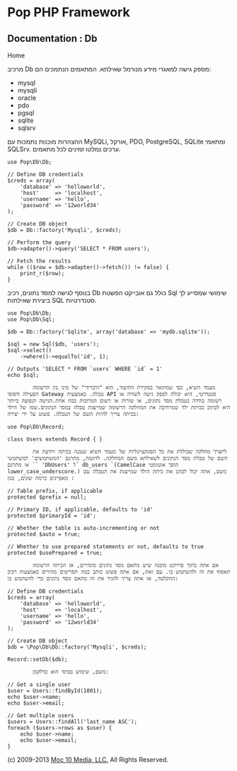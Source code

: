 Pop PHP Framework
=================

Documentation : Db
------------------

Home

מרכיב Db מספק גישה למאגרי מידע מנורמל שאילתא. המתאמים הנתמכים הם:

-   mysql
-   mysqli
-   oracle
-   pdo
-   pgsql
-   sqlite
-   sqlsrv

ההצהרות מוכנות נתמכות עם MySQLi, אורקל, PDO, PostgreSQL, SQLite ומתאמי
SQLSrv. ערכים נמלטו זמינים לכל מתאמים.

    use Pop\Db\Db;

    // Define DB credentials
    $creds = array(
        'database' => 'helloworld',
        'host'     => 'localhost',
        'username' => 'hello',
        'password' => '12world34'
    );

    // Create DB object
    $db = Db::factory('Mysqli', $creds);

    // Perform the query
    $db->adapter()->query('SELECT * FROM users');

    // Fetch the results
    while (($row = $db->adapter()->fetch()) != false) {
        print_r($row);
    }

בנוסף לגישה למסד נתונים, רכיב Db כולל גם אובייקט הפשטת Sql שימושי שמסייע
לך ביצירת שאילתות SQL סטנדרטיות.

    use Pop\Db\Db;
    use Pop\Db\Sql;

    $db = Db::factory('Sqlite', array('database' => 'mydb.sqlite'));

    $sql = new Sql($db, 'users');
    $sql->select()
        ->where()->equalTo('id', 1);

    // Outputs 'SELECT * FROM `users` WHERE `id` = 1'
    echo $sql;

            מעמד השיא, כפי שמתואר בסקירת התיעוד, הוא "היברידי" של מיני בין הרשומה הפעילה ודפוסי Gateway טבלה. באמצעות API סטנדרטי, היא יכולה לספק גישה לשורה או רשומה בודדה בטבלת מסד נתונים, או שורות או רשום המרובות בבת אחת.הגישה הנפוצה ביותר היא לכתוב בכיתת ילד שמרחיבה את המחלקה הרשומה שמייצגת טבלה במסד הנתונים.שמו של הילד בכיתה צריך להיות השם של הטבלה. פשוט על ידי יצירה:

    use Pop\Db\Record;

    class Users extends Record { }

            ליוצרך מחלקה שכוללת את כל הפונקציונליות של מעמד השיא שנבנה בכיתה ויודעת את השם של טבלת מסד הנתונים לשאילתא משם המחלקה. לדוגמה, מתרגם 'המשתמשים' למשתמשי `` או מתרגם 'DbUsers' ל` db_users `(CamelCase הופך אוטומטי lower_case_underscore.) משם, אתה יכול לכוונן את כיתת הילד שמייצגת את הטבלה עם מאפיינים ברמה שונים, כגון :

    // Table prefix, if applicable
    protected $prefix = null;

    // Primary ID, if applicable, defaults to 'id'
    protected $primaryId = 'id';

    // Whether the table is auto-incrementing or not
    protected $auto = true;

    // Whether to use prepared statements or not, defaults to true
    protected $usePrepared = true;

            אם אתה בתוך פרויקט מובנה שיש מתאם מסד נתונים מוגדרים, אז הכיתה הרשומה תאסוף את זה ולהשתמש בו. עם זאת, אם אתה פשוט כותב כמה תסריטים מהירים באמצעות רכיב ההקלטה, אז אתה צריך להגיד את זה מתאם מסד נתונים כדי להשתמש בו:

    // Define DB credentials
    $creds = array(
        'database' => 'helloworld',
        'host'     => 'localhost',
        'username' => 'hello',
        'password' => '12world34'
    );

    // Create DB object
    $db = \Pop\Db\Db::factory('Mysqli', $creds);

    Record::setDb($db);

            משם, שימוש בסיסי הוא כדלקמן:

    // Get a single user
    $user = Users::findById(1001);
    echo $user->name;
    echo $user->email;

    // Get multiple users
    $users = Users::findAll('last_name ASC');
    foreach ($users->rows as $user) {
        echo $user->name;
        echo $user->email;
    }

\(c) 2009-2013 [Moc 10 Media, LLC.](http://www.moc10media.com) All
Rights Reserved.
